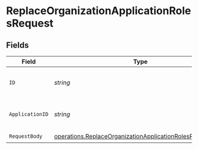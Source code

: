 # ReplaceOrganizationApplicationRolesRequest


## Fields

| Field                                                                                                                                  | Type                                                                                                                                   | Required                                                                                                                               | Description                                                                                                                            |
| -------------------------------------------------------------------------------------------------------------------------------------- | -------------------------------------------------------------------------------------------------------------------------------------- | -------------------------------------------------------------------------------------------------------------------------------------- | -------------------------------------------------------------------------------------------------------------------------------------- |
| `ID`                                                                                                                                   | *string*                                                                                                                               | :heavy_check_mark:                                                                                                                     | The unique identifier of the organization.                                                                                             |
| `ApplicationID`                                                                                                                        | *string*                                                                                                                               | :heavy_check_mark:                                                                                                                     | The unique identifier of the application.                                                                                              |
| `RequestBody`                                                                                                                          | [operations.ReplaceOrganizationApplicationRolesRequestBody](../../models/operations/replaceorganizationapplicationrolesrequestbody.md) | :heavy_check_mark:                                                                                                                     | N/A                                                                                                                                    |